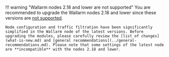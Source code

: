 !!! warning "Wallarm nodes 2.18 and lower are not supported"
    You are recommended to upgrade the Wallarm nodes 2.18 and lower since these versions are [not supported](../versioning-policy.md#version-list).

    Node configuration and traffic filtration have been significantly simplified in the Wallarm node of the latest versions. Before upgrading the modules, please carefully review the [list of changes](what-is-new.md) and [general recommendations](../general-recommendations.md). Please note that some settings of the latest node are **incompatible** with the nodes 2.18 and lower.
